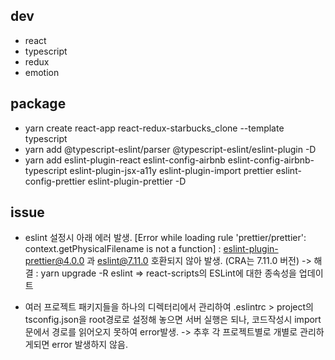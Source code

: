 ## dev

- react
- typescript
- redux
- emotion

## package

- yarn create react-app react-redux-starbucks_clone --template typescript
- yarn add @typescript-eslint/parser @typescript-eslint/eslint-plugin -D
- yarn add eslint-plugin-react eslint-config-airbnb eslint-config-airbnb-typescript eslint-plugin-jsx-a11y eslint-plugin-import prettier eslint-config-prettier eslint-plugin-prettier -D

## issue

- eslint 설정시 아래 에러 발생.
  [Error while loading rule 'prettier/prettier': context.getPhysicalFilename is not a function]
  : eslint-plugin-prettier@4.0.0 과 eslint@7.11.0 호환되지 않아 발생. (CRA는 7.11.0 버전)
  -> 해결 : yarn upgrade -R eslint => react-scripts의 ESLint에 대한 종속성을 업데이트

- 여러 프로젝트 패키지들을 하나의 디렉터리에서 관리하여
  .eslintrc > project의 tsconfig.json을 root경로로 설정해 놓으면 서버 실행은 되나, 코드작성시 import문에서 경로를 읽어오지 못하여 error발생.
  -> 추후 각 프로젝트별로 개별로 관리하게되면 error 발생하지 않음.
